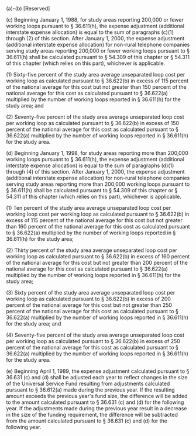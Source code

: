 (a)-(b) [Reserved]

(c) Beginning January 1, 1988, for study areas reporting 200,000 or fewer working loops pursuant to § 36.611(h), the expense adjustment (additional interstate expense allocation) is equal to the sum of paragraphs (c)(1) through (2) of this section. After January 1, 2000, the expense adjustment (additional interstate expense allocation) for non-rural telephone companies serving study areas reporting 200,000 or fewer working loops pursuant to § 36.611(h) shall be calculated pursuant to § 54.309 of this chapter or § 54.311 of this chapter (which relies on this part), whichever is applicable.

(1) Sixty-five percent of the study area average unseparated loop cost per working loop as calculated pursuant to § 36.622(b) in excess of 115 percent of the national average for this cost but not greater than 150 percent of the national average for this cost as calculated pursuant to § 36.622(a) multiplied by the number of working loops reported in § 36.611(h) for the study area; and

(2) Seventy-five percent of the study area average unseparated loop cost per working loop as calculated pursuant to § 36.622(b) in excess of 150 percent of the national average for this cost as calculated pursuant to § 36.622(a) multiplied by the number of working loops reported in § 36.611(h) for the study area.

(d) Beginning January 1, 1998, for study areas reporting more than 200,000 working loops pursuant to § 36.611(h), the expense adjustment (additional interstate expense allocation) is equal to the sum of paragraphs (d)(1) through (4) of this section. After January 1, 2000, the expense adjustment (additional interstate expense allocation) for non-rural telephone companies serving study areas reporting more than 200,000 working loops pursuant to § 36.611(h) shall be calculated pursuant to § 54.309 of this chapter or § 54.311 of this chapter (which relies on this part), whichever is applicable.

(1) Ten percent of the study area average unseparated loop cost per working loop cost per working loop as calculated pursuant to § 36.622(b) in excess of 115 percent of the national average for this cost but not greater than 160 percent of the national average for this cost as calculated pursuant to § 36.622(a) multiplied by the number of working loops reported in § 36.611(h) for the study area;

(2) Thirty percent of the study area average unseparated loop cost per working loop as calculated pursuant to § 36.622(b) in excess of 160 percent of the national average for this cost but not greater than 200 percent of the national average for this cost as calculated pursuant to § 36.622(a) multiplied by the number of working loops reported in § 36.611(h) for the study area;

(3) Sixty percent of the study area average unseparated loop cost per working loop as calculated pursuant to § 36.622(b) in excess of 200 percent of the national average for this cost but not greater than 250 percent of the national average for this cost as calculated pursuant to § 36.622(a) multiplied by the number of working loops reported in § 36.611(h) for the study area; and

(4) Seventy-five percent of the study area average unseparated loop cost per working loop as calculated pursuant to § 36.622(b) in excess of 250 percent of the national average for this cost as calculated pursuant to § 36.622(a) multiplied by the number of working loops reported in § 36.611(h) for the study area.

(e) Beginning April 1, 1989, the expense adjustment calculated pursuant to § 36.631 (c) and (d) shall be adjusted each year to reflect changes in the size of the Universal Service Fund resulting from adjustments calculated pursuant to § 36.612(a) made during the previous year. If the resulting amount exceeds the previous year's fund size, the difference will be added to the amount calculated pursuant to § 36.631 (c) and (d) for the following year. If the adjustments made during the previous year result in a decrease in the size of the funding requirement, the difference will be subtracted from the amount calculated pursuant to § 36.631 (c) and (d) for the following year.

